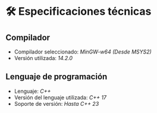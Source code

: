 # 🛠️ Especificaciones técnicas

## Compilador
- Compilador seleccionado: *MinGW-w64 (Desde MSYS2)*
- Versión utilizada: *14.2.0*

## Lenguaje de programación
- Lenguaje: *C++*
- Versión del lenguaje utilizada: *C++ 17*
- Soporte de versión: *Hasta C++ 23*
